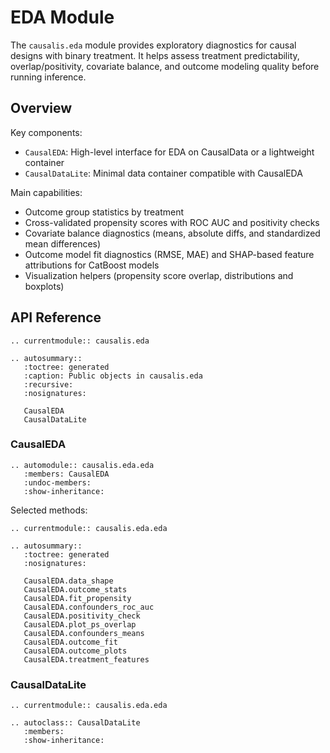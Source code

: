 # EDA Module

The `causalis.eda` module provides exploratory diagnostics for causal designs with binary treatment. It helps assess treatment predictability, overlap/positivity, covariate balance, and outcome modeling quality before running inference.

## Overview

Key components:

- `CausalEDA`: High-level interface for EDA on CausalData or a lightweight container
- `CausalDataLite`: Minimal data container compatible with CausalEDA

Main capabilities:
- Outcome group statistics by treatment
- Cross-validated propensity scores with ROC AUC and positivity checks
- Covariate balance diagnostics (means, absolute diffs, and standardized mean differences)
- Outcome model fit diagnostics (RMSE, MAE) and SHAP-based feature attributions for CatBoost models
- Visualization helpers (propensity score overlap, distributions and boxplots)

## API Reference

```{eval-rst}
.. currentmodule:: causalis.eda

.. autosummary::
   :toctree: generated
   :caption: Public objects in causalis.eda
   :recursive:
   :nosignatures:

   CausalEDA
   CausalDataLite
```

### CausalEDA

```{eval-rst}
.. automodule:: causalis.eda.eda
   :members: CausalEDA
   :undoc-members:
   :show-inheritance:
```

Selected methods:

```{eval-rst}
.. currentmodule:: causalis.eda.eda

.. autosummary::
   :toctree: generated
   :nosignatures:

   CausalEDA.data_shape
   CausalEDA.outcome_stats
   CausalEDA.fit_propensity
   CausalEDA.confounders_roc_auc
   CausalEDA.positivity_check
   CausalEDA.plot_ps_overlap
   CausalEDA.confounders_means
   CausalEDA.outcome_fit
   CausalEDA.outcome_plots
   CausalEDA.treatment_features
```

### CausalDataLite

```{eval-rst}
.. currentmodule:: causalis.eda.eda

.. autoclass:: CausalDataLite
   :members:
   :show-inheritance:
```